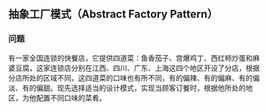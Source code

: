 ﻿## 抽象工厂模式（Abstract Factory Pattern）

### 问题

有一家全国连锁的快餐店，它提供四道菜：鱼香茄子、宫爆鸡丁、西红柿炒蛋和麻婆豆腐，这家连锁店分别在江西、四川、广东、上海这四个地区开设了分店，根据分店所处的区域不同，这四道菜的口味也有所不同，有的偏辣、有的偏麻、有的偏淡、有的偏甜。现先选择适当的设计模式，实现当顾客订餐时，根据他所处的地区，为他配置不同口味的菜肴。